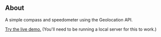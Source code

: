 ## About
A simple compass and speedometer using the Geolocation API.

[Try the live demo.](https://rawgit.com/StephanieCunnane/javascript30/master/21%20-%20Geolocation%20Compass%20and%20Speedometer/index.html) (You'll need to be running a local server for this to work.)
